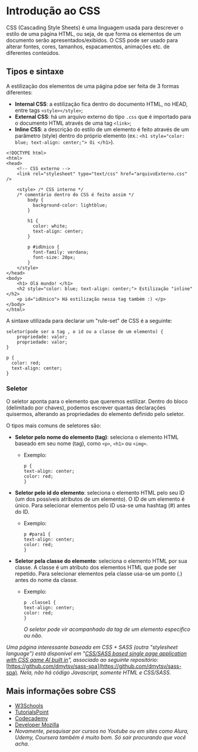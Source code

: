 # Introdução ao CSS

CSS \(Cascading Style Sheets\) é uma linguagem usada para descrever o estilo de uma página HTML, ou seja, de que forma os elementos de um documento serão apresentados/exibidos. O CSS pode ser usado para alterar fontes, cores, tamanhos, espacamentos, animações etc. de diferentes conteúdos.

## Tipos e sintaxe

A estilização dos elementos de uma página pdoe ser feita de 3 formas diferentes:

* **Internal CSS**: a estilização fica dentro do documento HTML, no HEAD, entre tags `<style></style>`;
* **External CSS**: há um arquivo externo do tipo `.css` que é importado para o documento HTML através de uma tag `<link>`;
* **Inline CSS**: a descrição do estilo de um elemento é feito através de um parâmetro \(style\) dentro do próprio elemento \(ex.: `<h1 style="color: blue; text-align: center;"> Oi </h1>`\).

```markup
<!DOCTYPE html>
<html>
<head>
    <!-- CSS externo -->
    <link rel="stylesheet" type="text/css" href="arquivoExterno.css" />  

    <style> /* CSS interno */
    /* comentário dentro do CSS é feito assim */
        body {
          background-color: lightblue;
        }

        h1 {
          color: white;
          text-align: center;
        }

        p #idUnico {
          font-family: verdana;
          font-size: 20px;
        }
    </style>
</head>
<body>
    <h1> Olá mundo! </h1>
    <h2 style="color: blue; text-align: center;"> Estilização "inline" </h2>
    <p id="idUnico"> Há estilização nessa tag também :) </p>
</body>
</html>
```

A sintaxe utilizada para declarar um "rule-set" de CSS é a seguinte:

```markup
seletor(pode ser a tag , o id ou a classe de um elemento) {
    propriedade: valor;
    propriedade: valor;
}

p {
  color: red;
  text-align: center;
}
```

### Seletor

O seletor aponta para o elemento que queremos estilizar. Dentro do bloco \(delimitado por chaves\), podemos escrever quantas declarações quisermos, alterando as propriedades do elemento definido pelo seletor.

O tipos mais comuns de seletores são:

* **Seletor pelo nome do elemento \(tag\)**: seleciona o elemento HTML baseado em seu nome \(tag\), como `<p>`, `<h1>` ou `<img>`.
  * Exemplo:

    ```markup
    p {
    text-align: center;
    color: red;
    }
    ```
* **Seletor pelo id do elemento**: seleciona o elemento HTML pelo seu ID \(um dos possíveis atributos de um elemento\). O ID de um elemento é único. Para selecionar elementos pelo ID usa-se uma hashtag \(\#\) antes do ID.
  * Exemplo:

    ```markup
    p #para1 {
    text-align: center;
    color: red;
    }
    ```
* **Seletor pela classe do elemento**: seleciona o elemento HTML por sua classe. A classe é um atributo dos elementos HTML que pode ser repetido. Para selecionar elementos pela classe usa-se um ponto \(.\) antes do nome da classe.
  * Exemplo:

    ```markup
    p .classe1 {
    text-align: center;
    color: red;
    }
    ```

    _O seletor pode vir acompanhado da tag de um elemento específico ou não_.

_Uma página interessante baseada em CSS + SASS \(outra "stylesheet language"\) está disponível em "_[_CSS/SASS based single page application with CSS game AI built in_](https://dmytsv.github.io/sass-spa/index.html#about)_", associado ao seguinte repositório:_ [https://github.com/dmytsv/sass-spa](https://github.com/dmytsv/sass-spa)_. Nela, não há código Javascript, somente HTML e CSS/SASS._

## Mais informações sobre CSS

* [W3Schools](https://www.w3schools.com/css/default.asp)
* [TutorialsPoint](https://www.tutorialspoint.com/css/index.htm)
* [Codecademy](https://www.codecademy.com/learn/learn-css)
* [Developer Mozilla](https://developer.mozilla.org/en-US/docs/Learn/CSS/First_steps)
* _Novamente, pesquisar por cursos no Youtube ou em sites como Alura, Udemy, Coursera também é muito bom. Só sair procurando que você acha._
